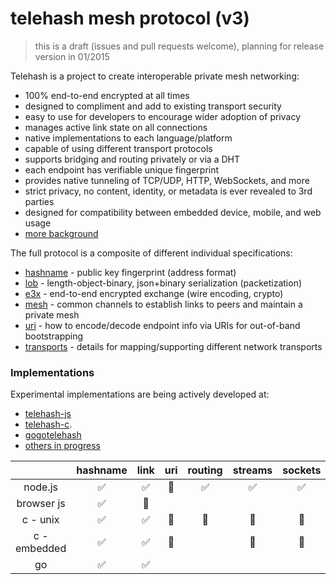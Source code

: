 telehash mesh protocol (v3)
===========================

> this is a draft (issues and pull requests welcome), planning for release version in 01/2015

Telehash is a project to create interoperable private mesh networking:

* 100% end-to-end encrypted at all times
* designed to compliment and add to existing transport security
* easy to use for developers to encourage wider adoption of privacy
* manages active link state on all connections
* native implementations to each language/platform
* capable of using different transport protocols
* supports bridging and routing privately or via a DHT
* each endpoint has verifiable unique fingerprint
* provides native tunneling of TCP/UDP, HTTP, WebSockets, and more
* strict privacy, no content, identity, or metadata is ever revealed to 3rd parties
* designed for compatibility between embedded device, mobile, and web usage
* [more background](background.md)

The full protocol is a composite of different individual specifications:

* [hashname](hashname/) - public key fingerprint (address format)
* [lob](lob/) - length-object-binary, json+binary serialization (packetization)
* [e3x](e3x/) - end-to-end encrypted exchange (wire encoding, crypto)
* [mesh](mesh.md) - common channels to establish links to peers and maintain a private mesh
* [uri](uri.md) - how to encode/decode endpoint info via URIs for out-of-band bootstrapping
* [transports](transports/) - details for mapping/supporting different network transports

### Implementations

Experimental implementations are being actively developed at:

* [telehash-js](https://github.com/telehash/telehash-js)
* [telehash-c](https://github.com/telehash/telehash-c).
* [gogotelehash](https://github.com/telehash/gogotelehash)
* [others in progress](https://github.com/telehash)


|              | hashname | link | uri | routing | streams | sockets | udp | tcp | http | tls | webrtc | bluetooth |
|:------------:|:--------:|:----:|:---:|:-------:|:-------:|:-------:|:---:|:---:|:----:|:---:|:------:|:---------:|
|    node.js   |     ✅    |   ✅  |  🔶 |    ✅    |    ✅    |    ✅    |  ✅  |  ✅  |   ✅  |  🔶 |   🔶   |           |
|  browser js  |     ✅    |  🔶  |     |         |         |         |     |     |  🔶  |     |   🔶   |           |
|   c - unix   |     ✅    |   ✅  |  🔶 |    🔶   |    🔶   |    🔶   |  ✅  |  ✅  |      |     |        |           |
| c - embedded |     ✅    |   ✅  |  🔶 |         |    🔶   |    🔶   |  🔶 |  🔶 |      |     |        |           |
|      go      |     ✅    |   ✅  |     |         |         |         |  ✅  |     |      |     |        |           |